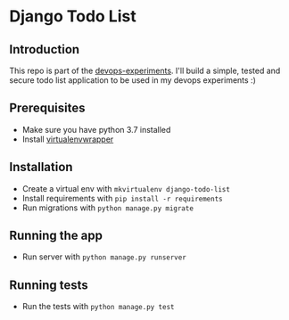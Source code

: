 # Django Todo List

## Introduction

This repo is part of the [devops-experiments](https://github.com/thiagoferreiraw/devops-experiments). I'll build a simple, tested and secure todo list application to be used in my devops experiments :)

## Prerequisites

- Make sure you have python 3.7 installed
- Install [virtualenvwrapper](https://virtualenvwrapper.readthedocs.io/en/latest/install.html)

## Installation

- Create a virtual env with `mkvirtualenv django-todo-list`
- Install requirements with `pip install -r requirements`
- Run migrations with `python manage.py migrate`

## Running the app

- Run server with `python manage.py runserver`

## Running tests

- Run the tests with `python manage.py test`
